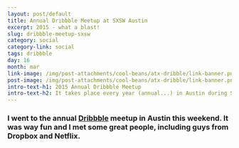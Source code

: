 ```yaml
---
layout: post/default
title: Annual Dribbble Meetup at SXSW Austin
excerpt: 2015 - what a blast!
slug: dribbble-meetup-sxsw
category: social
category-link: social
tags: dribbble
day: 16
month: mar
link-image: /img/post-attachments/cool-beans/atx-dribble/link-banner.png
post-image: /img/post-attachments/cool-beans/atx-dribble/link-banner.png
intro-text-h1: 2015 Annual Dribbble Meetup
intro-text-h2: It takes place every year (annual...) in Austin during South by Southwest
---
```

<div class="row">
<h3>I went to the annual <a href="http://dribbble.com" class="underlined-link" target="_blank">Dribbble</a> meetup in Austin this weekend. It was way fun and I met some great people, including guys from Dropbox and Netflix.</h3>
</div>